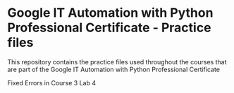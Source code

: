 # Google IT Automation with Python Professional Certificate - Practice files

This repository contains the practice files used throughout the courses that are
part of the Google IT Automation with Python Professional Certificate

Fixed Errors in Course 3 Lab 4
